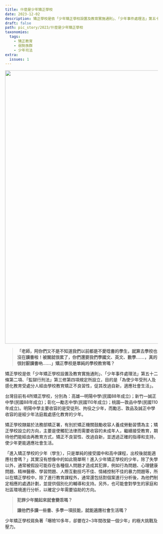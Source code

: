 ```yaml
---
title: 什麼是少年矯正學校
date: 2023-12-02
description: 矯正學校是依「少年矯正學校設置及教育實施通則」、「少年事件處理法」第五十二條第二項、「監獄行刑法」第三修第四項規定所設立，目的是「為使少年受刑人及感化教育受處分人經由學校教育矯正不良習性，促其改過自新，適應社會生活」。
draft: false
path: pic_story/2023/什麼是少年矯正學校
taxonomies:
  tags: 
    - 矯正教育
    - 弱勢族群
    - 少年司法
extra:
  issues: 1
---
```


<img src="https://gs-foto.s3.ap-southeast-2.amazonaws.com/upload/%E4%BB%80%E9%BA%BC%E6%98%AF%E5%B0%91%E5%B9%B4%E7%9F%AF%E6%AD%A3%E5%AD%B8%E6%A0%A1.jpg" width="900">

>**「老師，阿你們又不是不知道我們以前都是不愛唸書的學生，就算去學校也沒在讀書啦！被關就很累了，你們還要我們學國文、英文、數學……，真的很討厭讀書吶……」矯正學校是單純的學校教育嗎？**
<!-- more -->
矯正學校是依「少年矯正學校設置及教育實施通則」、「少年事件處理法」第五十二條第二項、「監獄行刑法」第三修第四項規定所設立，目的是「為使少年受刑人及感化教育受處分人經由學校教育矯正不良習性，促其改過自新，適應社會生活」。

台灣目前有4所矯正學校，分別為：高雄—明陽中學(民國88年成立)；新竹—誠正中學(民國88年成立)；彰化—勵志中學(民國110年成立)；桃園—敦品中學(民國110年成立)。明陽中學主要收容的是受徒刑、拘役之少年，而勵志、敦品及誠正中學收容的是經少年法庭裁處感化教育的少年。

矯正學校隸屬於法務部矯正署，有別於矯正機關鼓勵收容人養成勞動習慣為主；矯正學校設立的方向，主要是使觸犯法律而需要收容的未成年人，繼續接受教育，期待他們能經由再教育方式，矯正不良習性、改過自新，並透過正確的指導和支持，使少年更能適應社會生活。

「進入矯正學校的少年（學生），只是單純的接受國中和高中課程，出校後就能適應社會嗎？」其實沒有想像中的如此簡單啊！進入少年矯正學校的少年，除了失學以外，通常被假設可能存在各種個人問題才造成其犯罪，例如行為問題、心理健康問題、精神醫療、學習問題、人際互動技巧不佳、情緒控制不佳的暴力問題等，所以在矯正學校中，除了進行教育課程外，通常還包括對個案進行分析後，為他們制定相應的處遇計劃，並提供個別化的輔導和支持。另外，也可能會對學生的家庭和社區環境進行分析，以確定少年需要協助的方向。

>**犯罪少年關起來就會變乖嗎？**
>
>**讓他們多讀一些書、多學一項技能，就能適應社會生活嗎？**


少年矯正學校肩負著「曝險10多年，卻要在2~3年間改變一個少年」的極大挑戰及壓力。